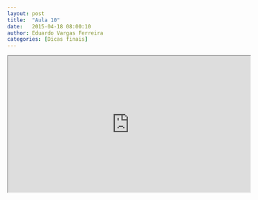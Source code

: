 ```yaml
---
layout: post
title:  "Aula 10"
date:   2015-04-18 08:00:10
author: Eduardo Vargas Ferreira
categories: [Dicas finais]
---
```

<center>
<iframe width="560" height="315" src="https://www.youtube.com/embed/zAlX1V3lK5s?autoplay=0"> </iframe>
</center>
